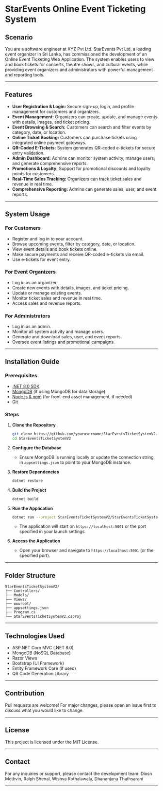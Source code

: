 # StarEvents Online Event Ticketing System

## Scenario

You are a software engineer at XYZ Pvt Ltd. StarEvents Pvt Ltd, a leading event organizer in Sri Lanka, has commissioned the development of an Online Event Ticketing Web Application. The system enables users to view and book tickets for concerts, theatre shows, and cultural events, while providing event organizers and administrators with powerful management and reporting tools.

---

## Features

- **User Registration & Login:** Secure sign-up, login, and profile management for customers and organizers.
- **Event Management:** Organizers can create, update, and manage events with details, images, and ticket pricing.
- **Event Browsing & Search:** Customers can search and filter events by category, date, or location.
- **Online Ticket Booking:** Customers can purchase tickets using integrated online payment gateways.
- **QR-Coded E-Tickets:** System generates QR-coded e-tickets for secure entry validation.
- **Admin Dashboard:** Admins can monitor system activity, manage users, and generate comprehensive reports.
- **Promotions & Loyalty:** Support for promotional discounts and loyalty points for customers.
- **Real-Time Sales Tracking:** Organizers can track ticket sales and revenue in real time.
- **Comprehensive Reporting:** Admins can generate sales, user, and event reports.

---

## System Usage

### For Customers
- Register and log in to your account.
- Browse upcoming events, filter by category, date, or location.
- View event details and book tickets online.
- Make secure payments and receive QR-coded e-tickets via email.
- Use e-tickets for event entry.

### For Event Organizers
- Log in as an organizer.
- Create new events with details, images, and ticket pricing.
- Update or manage existing events.
- Monitor ticket sales and revenue in real time.
- Access sales and revenue reports.

### For Administrators
- Log in as an admin.
- Monitor all system activity and manage users.
- Generate and download sales, user, and event reports.
- Oversee event listings and promotional campaigns.

---

## Installation Guide

### Prerequisites

- [.NET 8.0 SDK](https://dotnet.microsoft.com/en-us/download/dotnet/8.0)
- [MongoDB](https://www.mongodb.com/try/download/community) (if using MongoDB for data storage)
- [Node.js & npm](https://nodejs.org/) (for front-end asset management, if needed)
- Git

### Steps

1. **Clone the Repository**
   ```sh
   git clone https://github.com/yourusername/StarEventsTicketSystemV2.git
   cd StarEventsTicketSystemV2
   ```

2. **Configure the Database**
   - Ensure MongoDB is running locally or update the connection string in `appsettings.json` to point to your MongoDB instance.

3. **Restore Dependencies**
   ```sh
   dotnet restore
   ```

4. **Build the Project**
   ```sh
   dotnet build
   ```

5. **Run the Application**
   ```sh
   dotnet run --project StarEventsTicketSystemV2/StarEventsTicketSystemV2.csproj
   ```
   - The application will start on `https://localhost:5001` or the port specified in your launch settings.

6. **Access the Application**
   - Open your browser and navigate to `https://localhost:5001` (or the specified port).

---

## Folder Structure

```
StarEventsTicketSystemV2/
├── Controllers/
├── Models/
├── Views/
├── wwwroot/
├── appsettings.json
├── Program.cs
└── StarEventsTicketSystemV2.csproj
```

---

## Technologies Used

- ASP.NET Core MVC (.NET 8.0)
- MongoDB (NoSQL Database)
- Razor Views
- Bootstrap (UI Framework)
- Entity Framework Core (if used)
- QR Code Generation Library

---

## Contribution

Pull requests are welcome! For major changes, please open an issue first to discuss what you would like to change.

---

## License

This project is licensed under the MIT License.

---

## Contact

For any inquiries or support, please contact the development team:
Diosn Methvin,
Ralph Shenal,
Wishva Kothalawala,
Dhananjana Thathsarani

---
